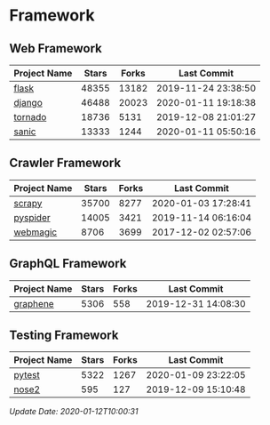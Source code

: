 # Framework

## Web Framework

| Project Name | Stars | Forks | Last Commit |
| ------------ | ----- | ----- | ----------- |
| [flask](https://github.com/pallets/flask) | 48355 | 13182 | 2019-11-24 23:38:50 |
| [django](https://github.com/django/django) | 46488 | 20023 | 2020-01-11 19:18:38 |
| [tornado](https://github.com/tornadoweb/tornado) | 18736 | 5131 | 2019-12-08 21:01:27 |
| [sanic](https://github.com/huge-success/sanic) | 13333 | 1244 | 2020-01-11 05:50:16 |

## Crawler Framework

| Project Name | Stars | Forks | Last Commit |
| ------------ | ----- | ----- | ----------- |
| [scrapy](https://github.com/scrapy/scrapy) | 35700 | 8277 | 2020-01-03 17:28:41 |
| [pyspider](https://github.com/binux/pyspider) | 14005 | 3421 | 2019-11-14 06:16:04 |
| [webmagic](https://github.com/code4craft/webmagic) | 8706 | 3699 | 2017-12-02 02:57:06 |

## GraphQL Framework

| Project Name | Stars | Forks | Last Commit |
| ------------ | ----- | ----- | ----------- |
| [graphene](https://github.com/graphql-python/graphene) | 5306 | 558 | 2019-12-31 14:08:30 |

## Testing Framework

| Project Name | Stars | Forks | Last Commit |
| ------------ | ----- | ----- | ----------- |
| [pytest](https://github.com/pytest-dev/pytest) | 5322 | 1267 | 2020-01-09 23:22:05 |
| [nose2](https://github.com/nose-devs/nose2) | 595 | 127 | 2019-12-09 15:10:48 |

*Update Date: 2020-01-12T10:00:31*
